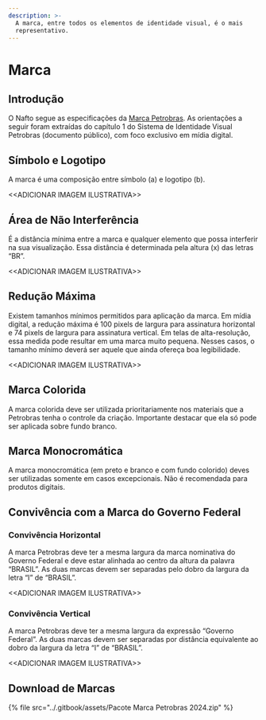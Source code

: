 ```yaml
---
description: >-
  A marca, entre todos os elementos de identidade visual, é o mais
  representativo.
---
```


# Marca

## **Introdução**

O Nafto segue as especificações da [Marca Petrobras](https://petrobras.com.br/quem-somos/nossa-marca). As orientações a seguir foram extraídas do capítulo 1 do Sistema de Identidade Visual Petrobras (documento público), com foco exclusivo em mídia digital.

## **Símbolo e Logotipo**

A marca é uma composição entre símbolo (a) e logotipo (b).

<\<ADICIONAR IMAGEM ILUSTRATIVA>>

## Área de Não Interferência

É a distância mínima entre a marca e qualquer elemento que possa interferir na sua visualização. Essa distância é determinada pela altura (x) das letras “BR”.

<\<ADICIONAR IMAGEM ILUSTRATIVA>>

## Redução Máxima

Existem tamanhos mínimos permitidos para aplicação da marca. Em mídia digital, a redução máxima é 100 pixels de largura para assinatura horizontal e 74 pixels de largura para assinatura vertical. Em telas de alta-resolução, essa medida pode resultar em uma marca muito pequena. Nesses casos, o tamanho mínimo deverá ser aquele que ainda ofereça boa legibilidade.

<\<ADICIONAR IMAGEM ILUSTRATIVA>>

## Marca Colorida

A marca colorida deve ser utilizada prioritariamente nos materiais que a Petrobras tenha o controle da criação. Importante destacar que ela só pode ser aplicada sobre fundo branco.

## Marca Monocromática

A marca monocromática (em preto e branco e com fundo colorido) deves ser utilizadas somente em casos excepcionais. Não é recomendada para produtos digitais.

## Convivência com a Marca do Governo Federal

### Convivência Horizontal

A marca Petrobras deve ter a mesma largura da marca nominativa do Governo Federal e deve estar alinhada ao centro da altura da palavra “BRASIL”. As duas marcas devem ser separadas pelo dobro da largura da letra “I” de “BRASIL”.

<\<ADICIONAR IMAGEM ILUSTRATIVA>>

### Convivência Vertical

A marca Petrobras deve ter a mesma largura da expressão “Governo Federal”. As duas marcas devem ser separadas por distância equivalente ao dobro da largura da letra “I” de “BRASIL”.

<\<ADICIONAR IMAGEM ILUSTRATIVA>>

## Download de Marcas

{% file src="../.gitbook/assets/Pacote Marca Petrobras 2024.zip" %}
